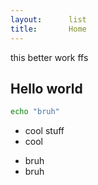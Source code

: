 ```yaml
---
layout:      list
title:       Home
---
```


this better work ffs

## Hello world

```bash
echo "bruh"
```

- cool stuff
- cool

* bruh
* bruh